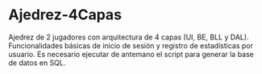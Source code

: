 # Ajedrez-4Capas
Ajedrez de 2 jugadores con arquitectura de 4 capas (UI, BE, BLL y DAL). Funcionalidades básicas de inicio de sesión y registro de estadísticas por usuario.
Es necesario ejecutar de antemano el script para generar la base de datos en SQL.
